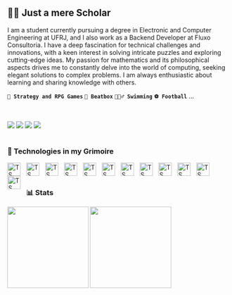 ## 🧙🏼 Just a mere Scholar

I am a student currently pursuing a degree in Electronic and Computer Engineering at UFRJ, and I also work as a Backend Developer at Fluxo Consultoria. I have a deep fascination for technical challenges and innovations, with a keen interest in solving intricate puzzles and exploring cutting-edge ideas. My passion for mathematics and its philosophical aspects drives me to constantly delve into the world of computing, seeking elegant solutions to complex problems. I am always enthusiastic about learning and sharing knowledge with others.

**`🎲 Strategy and RPG Games`** **`🎤 Beatbox`** **`🏊🏼‍♂️ Swimming`** **`⚽ Football`** ...

<br/>
<p align="left">
	<a alt="e-mail google" href="mailto:eduardoza.20222@poli.ufrj.br">
    <img src="https://img.shields.io/badge/Gmail-D14836?style=for-the-badge&logo=gmail&logoColor=white"/></a>
	<a alt="twitter" href="https://twitter.com/Z9Edu" target="_blank">
    <img src="https://img.shields.io/badge/Twitter-1DA1F2?style=for-the-badge&logo=twitter&logoColor=white"/></a>
	<a alt="facebook" href="https://www.facebook.com/eduardo.americano.14" target="_blank">
    <img src="https://img.shields.io/badge/Facebook-1877F2?style=for-the-badge&logo=facebook&logoColor=white"/></a>
	<a alt="linkedin" href="https://www.linkedin.com/in/eduardo-zanela-americano-9a0a6128a" target="_blank">
    <img src="https://img.shields.io/badge/LinkedIn-0077B5?style=for-the-badge&logo=linkedin&logoColor=white"/></a>
</p>

#

### 📙 Technologies in my Grimoire
<img align="left" alt="TS" width="30px" style="padding-right:10px;" src="https://cdn.jsdelivr.net/gh/devicons/devicon/icons/python/python-original.svg" />
<img align="left" alt="TS" width="30px" style="padding-right:10px;" src="https://cdn.jsdelivr.net/gh/devicons/devicon/icons/typescript/typescript-original.svg" />
<img align="left" alt="TS" width="30px" style="padding-right:10px;" src="https://cdn.jsdelivr.net/gh/devicons/devicon/icons/javascript/javascript-original.svg" />
<img align="left" alt="TS" width="30px" style="padding-right:10px;" src="https://cdn.jsdelivr.net/gh/devicons/devicon/icons/c/c-original.svg" />
<img align="left" alt="TS" width="30px" style="padding-right:10px;" src="https://cdn.jsdelivr.net/gh/devicons/devicon/icons/cplusplus/cplusplus-original.svg" />
<img align="left" alt="TS" width="30px" style="padding-right:10px;" src="https://cdn.jsdelivr.net/gh/devicons/devicon/icons/html5/html5-original.svg" />
<img align="left" alt="TS" width="30px" style="padding-right:10px;" src="https://cdn.jsdelivr.net/gh/devicons/devicon/icons/css3/css3-original.svg" />
<img align="left" alt="TS" width="30px" style="padding-right:10px;" src="https://cdn.jsdelivr.net/gh/devicons/devicon/icons/nestjs/nestjs-plain.svg" />
<img align="left" alt="TS" width="30px" style="padding-right:10px;" src="https://cdn.jsdelivr.net/gh/devicons/devicon/icons/django/django-plain.svg" />
<img align="left" alt="TS" width="30px" style="padding-right:10px;" src="https://cdn.jsdelivr.net/gh/devicons/devicon/icons/flask/flask-original.svg" />
<img align="left" alt="TS" width="30px" style="padding-right:10px;" src="https://cdn.jsdelivr.net/gh/devicons/devicon/icons/linux/linux-original.svg" />
<img align="left" alt="TS" width="30px" style="padding-right:10px;" src="https://cdn.jsdelivr.net/gh/devicons/devicon/icons/git/git-original.svg" />
<br/>

#

### 📊 Stats
<a href="https://github.com/EZanelaA/github-readme-stats">
  <img height=185 align="left" src="https://github-readme-stats.vercel.app/api?username=EZanelaA&show_icons=true&theme=nord" />
</a>
<a href="https://github.com/EZanelaA/convoychat">
  <img height=185 align="left" src="https://github-readme-stats.vercel.app/api/top-langs/?username=EZanelaA&layout=compact&theme=nord" />
</a>
